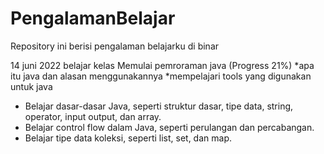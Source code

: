# PengalamanBelajar
Repository ini berisi pengalaman belajarku di binar

14 juni 2022 
belajar kelas Memulai pemroraman java (Progress 21%)
 *apa itu java dan alasan menggunakannya
 *mempelajari tools yang digunakan untuk java
 * Belajar dasar-dasar Java, seperti struktur dasar, tipe data, string, operator, input output, dan array.
 * Belajar control flow dalam Java, seperti perulangan dan percabangan.
 * Belajar tipe data koleksi, seperti list, set, dan map.
